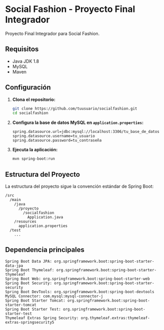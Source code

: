 # Social Fashion - Proyecto Final Integrador

Proyecto Final Integrador para Social Fashion.

## Requisitos

- Java JDK 1.8
- MySQL
- Maven

## Configuración

1. **Clona el repositorio:**

    ```bash
    git clone https://github.com/tuusuario/socialfashion.git
    cd socialfashion
    ```

2. **Configura la base de datos MySQL en `application.properties`:**

    ```properties
    spring.datasource.url=jdbc:mysql://localhost:3306/tu_base_de_datos
    spring.datasource.username=tu_usuario
    spring.datasource.password=tu_contraseña
    ```

3. **Ejecuta la aplicación:**
    ```bash
    mvn spring-boot:run
    ```
## Estructura del Proyecto
La estructura del proyecto sigue la convención estándar de Spring Boot:

```plaintext
/src
  /main
    /java
      /proyecto
        /socialfashion
          Application.java
    /resources
      application.properties
  /test
    ...
  ```
## Dependencia principales 
```plaintext
Spring Boot Data JPA: org.springframework.boot:spring-boot-starter-data-jpa
Spring Boot Thymeleaf: org.springframework.boot:spring-boot-starter-thymeleaf
Spring Boot Web: org.springframework.boot:spring-boot-starter-web
Spring Boot Security: org.springframework.boot:spring-boot-starter-security
Spring Boot DevTools: org.springframework.boot:spring-boot-devtools
MySQL Connector: com.mysql:mysql-connector-j
Spring Boot Starter Tomcat: org.springframework.boot:spring-boot-starter-tomcat
Spring Boot Starter Test: org.springframework.boot:spring-boot-starter-test
Thymeleaf Extras Spring Security: org.thymeleaf.extras:thymeleaf-extras-springsecurity5

